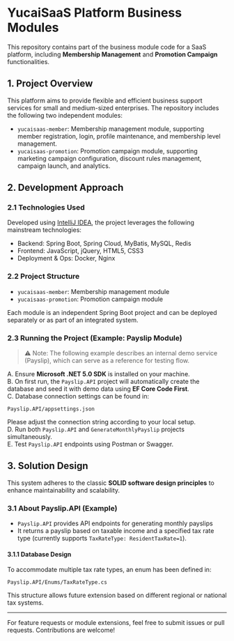 # YucaiSaaS Platform Business Modules

This repository contains part of the business module code for a SaaS platform, including **Membership Management** and **Promotion Campaign** functionalities.

## 1. Project Overview

This platform aims to provide flexible and efficient business support services for small and medium-sized enterprises. The repository includes the following two independent modules:

- `yucaisaas-member`: Membership management module, supporting member registration, login, profile maintenance, and membership level management.
- `yucaisaas-promotion`: Promotion campaign module, supporting marketing campaign configuration, discount rules management, campaign launch, and analytics.

## 2. Development Approach

### 2.1 Technologies Used

Developed using [IntelliJ IDEA](https://www.jetbrains.com/idea/), the project leverages the following mainstream technologies:

- Backend: Spring Boot, Spring Cloud, MyBatis, MySQL, Redis
- Frontend: JavaScript, jQuery, HTML5, CSS3
- Deployment & Ops: Docker, Nginx

### 2.2 Project Structure

- `yucaisaas-member`: Membership management module
- `yucaisaas-promotion`: Promotion campaign module

Each module is an independent Spring Boot project and can be deployed separately or as part of an integrated system.

### 2.3 Running the Project (Example: Payslip Module)

> ⚠️ Note: The following example describes an internal demo service (Payslip), which can serve as a reference for testing flow.

A. Ensure **Microsoft .NET 5.0 SDK** is installed on your machine.  
B. On first run, the `Payslip.API` project will automatically create the database and seed it with demo data using **EF Core Code First**.  
C. Database connection settings can be found in:
```
Payslip.API/appsettings.json
```
Please adjust the connection string according to your local setup.  
D. Run both `Payslip.API` and `GenerateMonthlyPayslip` projects simultaneously.  
E. Test `Payslip.API` endpoints using Postman or Swagger.

## 3. Solution Design

This system adheres to the classic **SOLID software design principles** to enhance maintainability and scalability.

### 3.1 About Payslip.API (Example)

- `Payslip.API` provides API endpoints for generating monthly payslips
- It returns a payslip based on taxable income and a specified tax rate type (currently supports `TaxRateType: ResidentTaxRate=1`).

#### 3.1.1 Database Design

To accommodate multiple tax rate types, an enum has been defined in:
```
Payslip.API/Enums/TaxRateType.cs
```

This structure allows future extension based on different regional or national tax systems.

---

For feature requests or module extensions, feel free to submit issues or pull requests. Contributions are welcome!